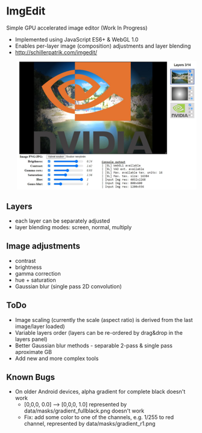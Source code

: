 # ImgEdit
Simple GPU accelerated image editor (Work In Progress)
- Implemented using JavaScript ES6+ & WebGL 1.0
- Enables per-layer image (composition) adjustments and layer blending
- http://schillerpatrik.com/imgedit/

<p style="margin-left: 2em">
   <img src="snapshot.JPG" style="width: 35vh">
</p>

## Layers
- each layer can be separately adjusted
- layer blending modes: screen, normal, multiply

## Image adjustments
- contrast
- brightness
- gamma correction
- hue + saturation
- Gaussian blur (single pass 2D convolution)

## ToDo
- Image scaling (currently the scale (aspect ratio) is derived from the last image/layer loaded)
- Variable layers order (layers can be re-ordered by drag&drop in the layers panel)
- Better Gaussian blur methods - separable 2-pass & single pass aproximate GB
- Add new and more complex tools

## Known Bugs
- On older Android devices, alpha gradient for complete black doesn't work 
  - [0,0,0, 0.0] --> [0,0,0, 1.0] represented by data/masks/gradient_fullblack.png doesn't work
  - Fix: add some color to one of the channels, e.g. 1/255 to red channel, represented by data/masks/gradient_r1.png
